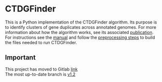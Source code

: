 # CTDGFinder

This is a Python implementation of the CTDGFinder algorithm. Its purpose is to identify clusters of gene duplicates across annotated genomes. For more information about how the algorithm works, see its associated [publication](https://academic.oup.com/mbe/article/34/1/215/2655122). For instructions see the [manual](manual/manual.md) and follow the [preprocessing steps](manual/preprocessing.md) to build the files needed to run CTDGFinder.

## Important
This project has moved to Gitlab [link](https://gitlab.com/alekosbiofilos)  
The most up-to-date branch is [v1.2](https://github.com/biofilos/ctdg_finder/tree/bed_based)
